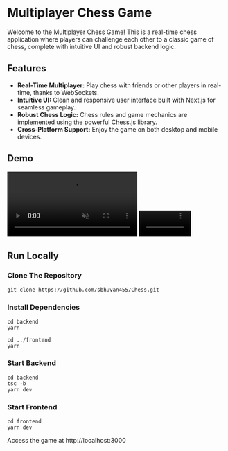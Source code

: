 # Multiplayer Chess Game

Welcome to the Multiplayer Chess Game! This is a real-time chess application where players can challenge each other to a classic game of chess, complete with intuitive UI and robust backend logic.

## Features

- **Real-Time Multiplayer:** Play chess with friends or other players in real-time, thanks to WebSockets.
- **Intuitive UI:** Clean and responsive user interface built with Next.js for seamless gameplay.
- **Robust Chess Logic:** Chess rules and game mechanics are implemented using the powerful [Chess.js](https://www.npmjs.com/package/chess.js/v/0.13.0?activeTab=readme) library.
- **Cross-Platform Support:** Enjoy the game on both desktop and mobile devices.

## Demo

<video controls src="https://github.com/user-attachments/assets/35823b37-d0f0-4f6c-ad19-8ab9cff77063" muted="muted" playsinline="playsinline"></video>
<video controls width='120' src="https://github.com/user-attachments/assets/c6f92297-bb85-42a3-91a7-1aea2bcae3f3" muted="muted" playsinline="playsinline"></video>

## Run Locally

### Clone The Repository

```
git clone https://github.com/sbhuvan455/Chess.git
```
### Install Dependencies
```
cd backend
yarn

cd ../frontend
yarn
```

### Start Backend
```
cd backend
tsc -b
yarn dev
```

### Start Frontend
```
cd frontend
yarn dev
```

Access the game at http://localhost:3000
